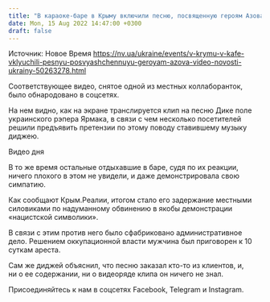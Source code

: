 ```yaml
---
title: "В караоке-баре в Крыму включили песню, посвященную героям Азова — видео"
date: Mon, 15 Aug 2022 14:47:00 +0300
draft: false
---
```

Источник: Новое Время https://nv.ua/ukraine/events/v-krymu-v-kafe-vklyuchili-pesnyu-posvyashchennuyu-geroyam-azova-video-novosti-ukrainy-50263278.html


Соответствующее видео, снятое одной из местных коллаборанток, было обнародовано в соцсетях.

На нем видно, как на экране транслируется клип на песню Дике поле украинского рэпера Ярмака, в связи с чем несколько посетителей решили предъявить претензии по этому поводу ставившему музыку диджею.

 Видео дня   

В то же время остальные отдыхавшие в баре, судя по их реакции, ничего плохого в этом не увидели, и даже демонстрировала свою симпатию.

Как сообщают Крым.Реалии, итогом стало его задержание местными силовиками по надуманному обвинению в якобы демонстрации «нацистской символики».

В связи с этим против него было сфабриковано административное дело. Решением оккупационной власти мужчина был приговорен к 10 суткам ареста.

Сам же диджей объяснил, что песню заказал кто-то из клиентов, и, ни о ее содержании, ни о видеоряде клипа он ничего не знал.

Присоединяйтесь к нам в соцсетях Facebook, Telegram и Instagram.
